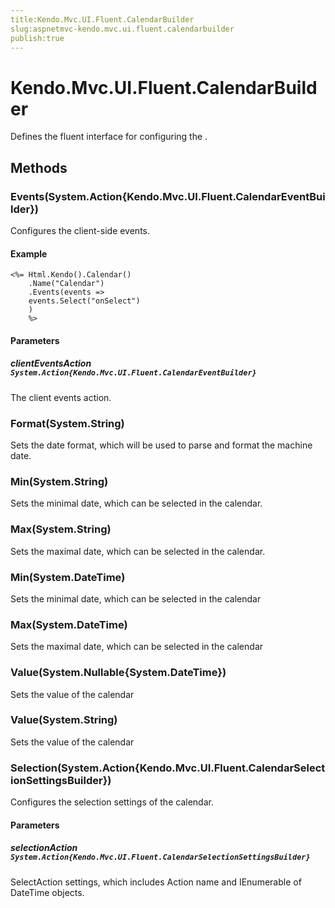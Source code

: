 ```yaml
---
title:Kendo.Mvc.UI.Fluent.CalendarBuilder
slug:aspnetmvc-kendo.mvc.ui.fluent.calendarbuilder
publish:true
---
```


# Kendo.Mvc.UI.Fluent.CalendarBuilder

Defines the fluent interface for configuring the .

## Methods

### Events(System.Action{Kendo.Mvc.UI.Fluent.CalendarEventBuilder})
Configures the client-side events.

#### Example
    <%= Html.Kendo().Calendar()
        .Name("Calendar")
        .Events(events =>
        events.Select("onSelect")
        )
        %>

#### Parameters

##### clientEventsAction `System.Action{Kendo.Mvc.UI.Fluent.CalendarEventBuilder}`
The client events action.

### Format(System.String)
Sets the date format, which will be used to parse and format the machine date.

### Min(System.String)
Sets the minimal date, which can be selected in the calendar.

### Max(System.String)
Sets the maximal date, which can be selected in the calendar.

### Min(System.DateTime)
Sets the minimal date, which can be selected in the calendar

### Max(System.DateTime)
Sets the maximal date, which can be selected in the calendar

### Value(System.Nullable{System.DateTime})
Sets the value of the calendar

### Value(System.String)
Sets the value of the calendar

### Selection(System.Action{Kendo.Mvc.UI.Fluent.CalendarSelectionSettingsBuilder})
Configures the selection settings of the calendar.

#### Parameters

##### selectionAction `System.Action{Kendo.Mvc.UI.Fluent.CalendarSelectionSettingsBuilder}`
SelectAction settings, which includes Action name and IEnumerable of DateTime objects.